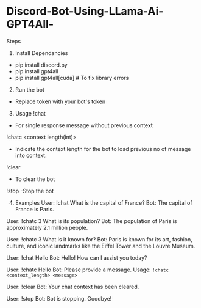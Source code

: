 # Discord-Bot-Using-LLama-Ai-GPT4All-


Steps
1) Install Dependancies
- pip install discord.py
- pip install gpt4all
- pip install gpt4all[cuda]      # To fix library errors

2) Run the bot
- Replace token with your bot's token

3) Usage
 !chat <message>
- For single response message without previous context

 !chatc <context length(int)> <message> 
- Indicate the context length for the bot to load previous no of message into context.

 !clear
- To clear the bot

 !stop
-Stop the bot

4) Examples
  User: !chat What is the capital of France?
  Bot: The capital of France is Paris.
  
  User: !chatc 3 What is its population?
  Bot: The population of Paris is approximately 2.1 million people.
  
  User: !chatc 3 What is it known for?
  Bot: Paris is known for its art, fashion, culture, and iconic landmarks like the Eiffel Tower and the Louvre Museum.
  
  User: !chat Hello
  Bot: Hello! How can I assist you today?
  
  User: !chatc Hello
  Bot: Please provide a message. Usage: `!chatc <context_length> <message>`
  
  User: !clear
  Bot: Your chat context has been cleared.

  User: !stop
  Bot: Bot is stopping. Goodbye!
